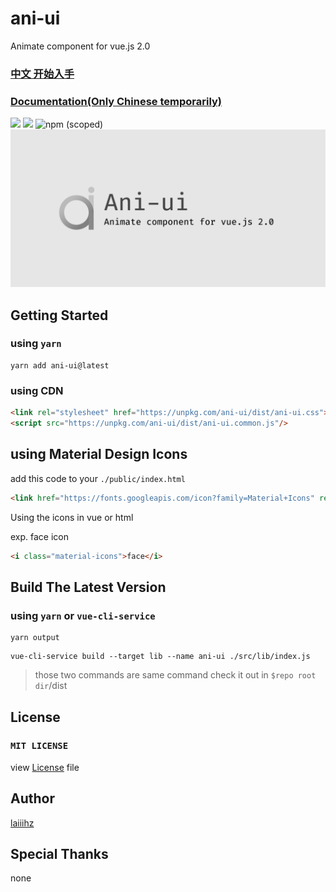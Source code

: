 # ani-ui
Animate component for vue.js 2.0

### [中文 开始入手](./README_cn.md)
### [Documentation(Only Chinese temporarily)](https://laiiihz.github.io/ani-ui)

![](https://npm.taobao.org/badge/d/ani-ui.svg) 
![](https://npm.taobao.org/badge/v/ani-ui.svg?version=0.1.20)
![npm (scoped)](https://img.shields.io/npm/v/ani-ui/latest?label=ani-ui%40latest)
![](./logo.png)

## Getting Started
### using  `yarn`
```shell script
yarn add ani-ui@latest
```

### using CDN
```html
<link rel="stylesheet" href="https://unpkg.com/ani-ui/dist/ani-ui.css">
<script src="https://unpkg.com/ani-ui/dist/ani-ui.common.js"/>
```

## using Material Design Icons
add this code to your `./public/index.html`
```html
<link href="https://fonts.googleapis.com/icon?family=Material+Icons" rel="stylesheet">
```
Using the icons in vue or html

exp. face icon
```html
<i class="material-icons">face</i>
```
## Build The Latest Version
### using `yarn` or `vue-cli-service`
```shell script
yarn output
```

```shell script
vue-cli-service build --target lib --name ani-ui ./src/lib/index.js
```
> those two commands are same command
> check it out in `$repo root dir`/dist 
## License
###  `MIT LICENSE`
view [License](./LICENSE) file

## Author
[laiiihz](https://github.com/laiiihz)

## Special Thanks
none
